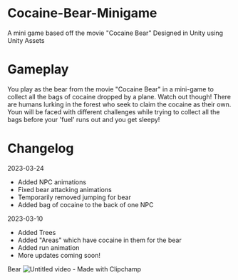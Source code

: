 # Cocaine-Bear-Minigame
A mini game based off the movie "Cocaine Bear" 
Designed in Unity using Unity Assets

# Gameplay
You play as the bear from the movie "Cocaine Bear" in a mini-game to collect all the bags of cocaine dropped by a plane. Watch out though! There are humans lurking in the forest 
who seek to claim the cocaine as their own. Youn will be faced with different challenges while trying to collect all the bags before your 'fuel' runs out and you get sleepy! 

# Changelog
2023-03-24
- Added NPC animations
- Fixed bear attacking animations 
- Temporarily removed jumping for bear 
- Added bag of cocaine to the back of one NPC 


2023-03-10
- Added Trees
- Added "Areas" which have cocaine in them for the bear
- Added run animation
- More updates coming soon! 

Bear
![Untitled video - Made with Clipchamp](https://user-images.githubusercontent.com/42977493/222464684-c7bf6fe1-18a3-46a0-a0d3-bdc3e493e439.gif)

